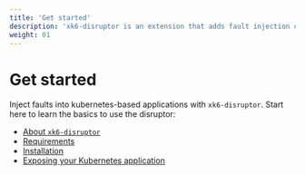 ```yaml
---
title: 'Get started'
description: 'xk6-disruptor is an extension that adds fault injection capabilities to k6. Start here to learn the basics and how to use the disruptor'
weight: 01
---
```


# Get started

Inject faults into kubernetes-based applications with `xk6-disruptor`. Start here to learn the basics to use the disruptor:

- [About `xk6-disruptor`](https://grafana.com/docs/k6/<K6_VERSION>/testing-guides/injecting-faults-with-xk6-disruptor/)
- [Requirements](https://grafana.com/docs/k6/<K6_VERSION>/testing-guides/injecting-faults-with-xk6-disruptor/requirements)
- [Installation](https://grafana.com/docs/k6/<K6_VERSION>/testing-guides/injecting-faults-with-xk6-disruptor/installation)
- [Exposing your Kubernetes application](https://grafana.com/docs/k6/<K6_VERSION>/testing-guides/injecting-faults-with-xk6-disruptor/expose--your-application)
